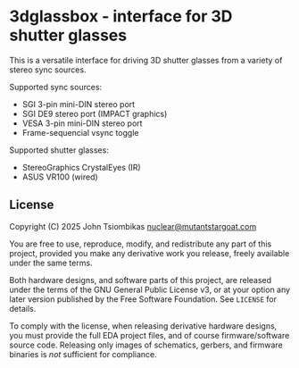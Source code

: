 3dglassbox - interface for 3D shutter glasses
=============================================
This is a versatile interface for driving 3D shutter glasses from a variety of
stereo sync sources.

Supported sync sources:
  - SGI 3-pin mini-DIN stereo port
  - SGI DE9 stereo port (IMPACT graphics)
  - VESA 3-pin mini-DIN stereo port
  - Frame-sequencial vsync toggle

Supported shutter glasses:
  - StereoGraphics CrystalEyes (IR)
  - ASUS VR100 (wired)

License
-------
Copyright (C) 2025 John Tsiombikas <nuclear@mutantstargoat.com>

You are free to use, reproduce, modify, and redistribute any part of this
project, provided you make any derivative work you release, freely available
under the same terms.

Both hardware designs, and software parts of this project, are released under
the terms of the GNU General Public License v3, or at your option any later
version published by the Free Software Foundation. See `LICENSE` for details.

To comply with the license, when releasing derivative hardware designs, you must
provide the full EDA project files, and of course firmware/software source code.
Releasing only images of schematics, gerbers, and firmware binaries is *not*
sufficient for compliance.
